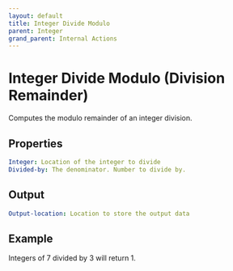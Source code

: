 ```yaml
---
layout: default
title: Integer Divide Modulo
parent: Integer
grand_parent: Internal Actions
---
```

# Integer Divide Modulo (Division Remainder)
Computes the modulo remainder of an integer division.

## Properties
```yaml
Integer: Location of the integer to divide
Divided-by: The denominator. Number to divide by.
```

## Output
```yaml
Output-location: Location to store the output data
```

## Example
Integers of 7 divided by 3 will return 1.
